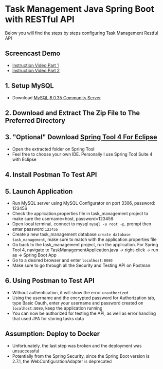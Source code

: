 # Task Management Java Spring Boot with RESTful API
Below you will find the steps by steps configuring Task Management Restful API
## Screencast Demo
- [Instruction Video Part 1](https://www.loom.com/share/d49900cbfb4948e6b3dac1609fd9367b)
- [Instruction Video Part 2](https://www.loom.com/share/7e78b269e2d647c390e8e8416fd0abb0)
## 1. Setup MySQL
- Download [MySQL 8.0.35 Community Server](https://dev.mysql.com/downloads/mysql/)
## 2. Download and Extract The Zip File to The Preferred Directory
## 3. "Optional" Download [Spring Tool 4 For Eclipse](https://spring.io/tools)
- Open the extracted folder on Spring Tool
- Feel free to choose your own IDE. Personally I use Spring Tool Suite 4 with Eclipse
## 4. Install Postman To Test API
## 5. Launch Application
- Run MySQL server using MySQL Configurator on port 3306, password: 123456
- Check the application.properties file in task_management project to make sure the username=host, password=123456
- Open local terminal, connect to mysql `mysql -u root -p`, prompt then enter password `123456`
- Create a new task_management database `create database task_management`, make sure to match with the application.properties file
- Go back to the task_management project, run the application. For Spring Tool 4, navigate to TaskManagementApplication.java -> right-click -> run as -> Spring Boot App
- Go to a desired browser and enter `localhost:8080`
- Make sure to go through all the Security and Testing API on Postman
## 6. Using Postman to Test API
- Without authentication, it will show the error `unauthorized`
- Using the username and the encrypted password for Authorization tab, type Basic Oauth, enter your username and password created on `localhost:8080`, keep the application running
- You can now be authorized for testing the API, as well as error handling that used JPA for storing tasks data
## Assumption: Deploy to Docker
- Unfortunately, the last step was broken and the deployment was unsuccessful
- Potentially from the Spring Security, since the Spring Boot version is 2.7.1, the WebConfigurationAdapter is deprecated
